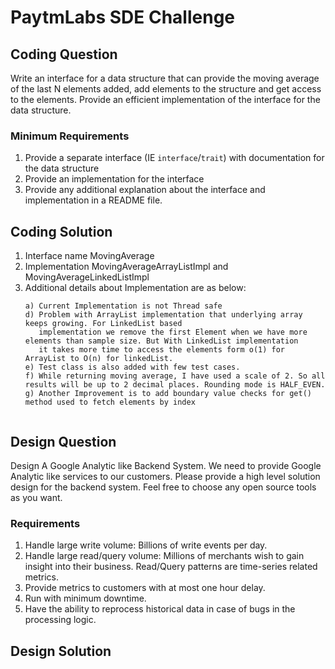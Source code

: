 # PaytmLabs SDE Challenge

## Coding Question

Write an interface for a data structure that can provide the moving average of the last N elements added, add elements to the structure and get access to the elements. Provide an efficient implementation of the interface for the data structure.

### Minimum Requirements

1. Provide a separate interface (IE `interface`/`trait`) with documentation for the data structure
2. Provide an implementation for the interface
3. Provide any additional explanation about the interface and implementation in a README file.

## Coding Solution
1. Interface name MovingAverage
2. Implementation  MovingAverageArrayListImpl and MovingAverageLinkedListImpl
3. Additional details about Implementation are as below: 
   ````
   a) Current Implementation is not Thread safe
   d) Problem with ArrayList implementation that underlying array keeps growing. For LinkedList based 
      implementation we remove the first Element when we have more elements than sample size. But With LinkedList implementation
      it takes more time to access the elements form o(1) for ArrayList to O(n) for linkedList.
   e) Test class is also added with few test cases.
   f) While returning moving average, I have used a scale of 2. So all results will be up to 2 decimal places. Rounding mode is HALF_EVEN.
   g) Another Improvement is to add boundary value checks for get() method used to fetch elements by index 
   

## Design Question

Design A Google Analytic like Backend System.
We need to provide Google Analytic like services to our customers. Please provide a high level solution design for the backend system. Feel free to choose any open source tools as you want.

### Requirements

1. Handle large write volume: Billions of write events per day.
2. Handle large read/query volume: Millions of merchants wish to gain insight into their business. Read/Query patterns are time-series related metrics.
3. Provide metrics to customers with at most one hour delay.
4. Run with minimum downtime.
5. Have the ability to reprocess historical data in case of bugs in the processing logic.

## Design Solution